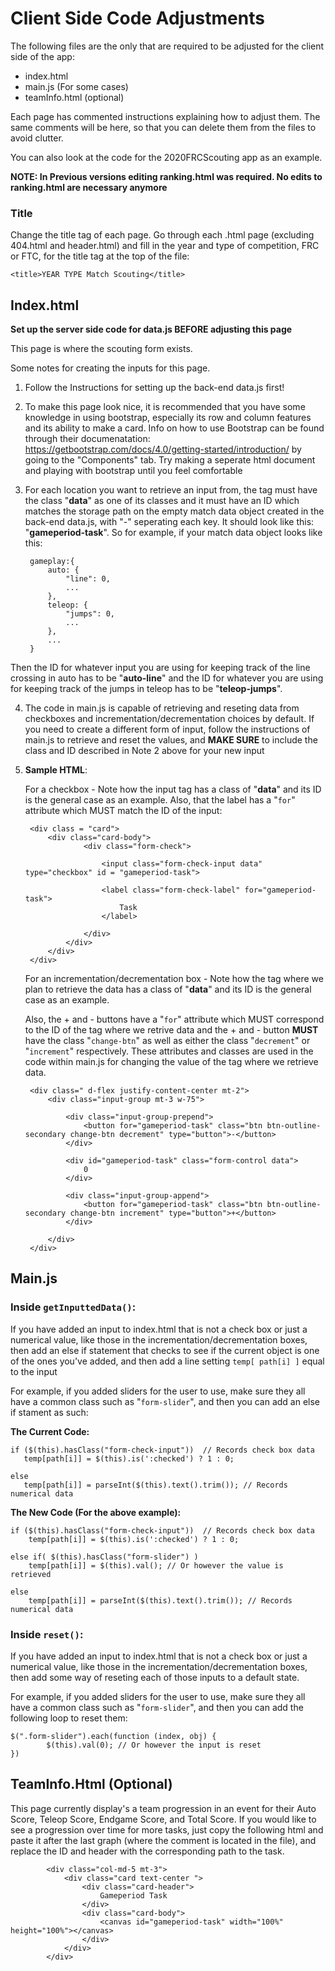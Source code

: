 # Client Side Code Adjustments

The following files are the only that are required to be adjusted for the client side of the app:

* index.html
* main.js (For some cases)
* teamInfo.html (optional)

Each page has commented instructions explaining how to adjust them. The same comments will be here, so that you can delete them from the files to avoid clutter.

You can also look at the code for the 2020FRCScouting app as an example. 

**NOTE: In Previous versions editing ranking.html was required. No edits to ranking.html are necessary anymore**

### Title 

Change the title tag of each page. Go through each .html page (excluding 404.html and header.html) and fill in the year and type of competition, FRC or FTC, for the title tag at the top of the file:

	<title>YEAR TYPE Match Scouting</title>



## Index.html
**Set up the server side code for data.js BEFORE adjusting this page**

This page is where the scouting form exists. 

Some notes for creating the inputs for this page. 

 1. Follow the Instructions for setting up the back-end data.js first!

2. To make this page look nice, it is recommended that you have some knowledge in using bootstrap, especially its row and column features and its ability to make a card. Info on how to use Bootstrap can be found through their documenatation: https://getbootstrap.com/docs/4.0/getting-started/introduction/ by going to the "Components" tab. Try making a seperate html document and playing with bootstrap until you feel comfortable

3. For each location you want to retrieve an input from, the tag must have the class "**data**" as one of its classes and it must have an ID which matches the storage path on the empty match data  object created in the back-end data.js, with "-" seperating each key. It should look like this: "**gameperiod-task**". So for example, if your match data object looks like this:


		gameplay:{
		    auto: {
		        "line": 0,
		        ...
		    },
		    teleop: {
		        "jumps": 0,
		        ...
		    }, 
		    ...    
		}

 Then the ID for whatever input you are using for keeping track of the 
line crossing in auto has to be "**auto-line**" and the ID for whatever you are 
using for keeping track of the jumps in teleop has to be "**teleop-jumps**".

4. The code in main.js is capable of retrieving and reseting data from checkboxes and incrementation/decrementation choices by default. If you need to create a different form of input, follow the instructions of main.js to retrieve and reset the values, and **MAKE SURE** to include the class and ID described in Note 2 above for your new input

5. **Sample HTML**:

    For a checkbox - Note how the input tag has a class of "**data**" and its ID is the general case as an example. Also, that the label has a "`for`" attribute which MUST match the ID of the input:

        <div class = "card">
            <div class="card-body">
                    <div class="form-check">
                        
                        <input class="form-check-input data" type="checkbox" id = "gameperiod-task">

                        <label class="form-check-label" for="gameperiod-task">
                            Task 
                        </label>

                    </div>
                </div>
            </div>
        </div>
    
    For an incrementation/decrementation box - Note how the tag where we plan to retrieve the data has a class of "**data**" and its ID is the general case as an example.

    Also, the + and - buttons have a "`for`" attribute which MUST correspond to the ID of the tag where we retrive data and the + and - button **MUST** have the class "`change-btn`" as well as either the class "`decrement`" or "`increment`" respectively. These attributes and classes are used in the code within main.js for changing the value of the tag where we retrieve data. 

        <div class=" d-flex justify-content-center mt-2">
            <div class="input-group mt-3 w-75">

                <div class="input-group-prepend">
                    <button for="gameperiod-task" class="btn btn-outline-secondary change-btn decrement" type="button">-</button>
                </div>

                <div id="gameperiod-task" class="form-control data">
                    0
                </div>

                <div class="input-group-append">
                    <button for="gameperiod-task" class="btn btn-outline-secondary change-btn increment" type="button">+</button>
                </div>

            </div>
        </div>
        
## Main.js

### Inside `getInputtedData()`:

If you have added an input to index.html that is not a check box or just a numerical value, like those in the incrementation/decrementation boxes, then add an else if statement that checks to see if the current object is one of the ones you've added, and then add a line setting `temp[ path[i] ]` equal to the input
                    
For example, if you added sliders for the user to use, make sure they all have a common class such as "`form-slider`", and then you can add an else if stament as such: 

**The Current Code:**

	if ($(this).hasClass("form-check-input"))  // Records check box data
       temp[path[i]] = $(this).is(':checked') ? 1 : 0;

	else
       temp[path[i]] = parseInt($(this).text().trim()); // Records numerical data
  
**The New Code (For the above example):**

	if ($(this).hasClass("form-check-input"))  // Records check box data
		temp[path[i]] = $(this).is(':checked') ? 1 : 0;

	else if( $(this).hasClass("form-slider") )
		temp[path[i]] = $(this).val(); // Or however the value is retrieved

	else
		temp[path[i]] = parseInt($(this).text().trim()); // Records numerical data

### Inside `reset()`:

If you have added an input to index.html that is not a check box or just a numerical value, like those in the incrementation/decrementation boxes, then add some way of reseting each of those inputs to a default state. 

For example, if you added sliders for the user to use, make sure they all have a common class such as "`form-slider`", and then you can add the following loop to reset them:
        
    $(".form-slider").each(function (index, obj) {
            $(this).val(0); // Or however the input is reset
    })

## TeamInfo.Html (Optional)

This page currently display's a team progression in an event for their Auto Score, Teleop Score, Endgame Score, and Total Score. If you would like to see a progression over time for more tasks, just copy the following html and paste it after the last graph (where the comment is located in the file), and replace the ID and header with the corresponding path to the task.

            <div class="col-md-5 mt-3">
                <div class="card text-center ">
                    <div class="card-header">
                        Gameperiod Task
                    </div>
                    <div class="card-body">
                        <canvas id="gameperiod-task" width="100%" height="100%"></canvas>
                    </div>
                </div>
            </div>
                
